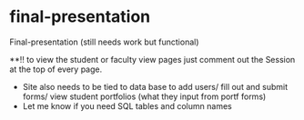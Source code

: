 # final-presentation
Final-presentation (still needs work but functional)

**!! to view the student or faculty view pages just comment out the Session at the top of every page. 
- Site also needs to be tied to data base to add users/ fill out and submit forms/ view student portfolios (what they input from portf forms)
- Let me know if you need SQL tables and column names

